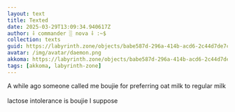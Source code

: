 ```yaml
---
layout: text
title: Texted
date: 2025-03-29T13:09:34.940617Z
author: ⸸ commander ░ nova ⸸ :~$
collection: texts
guid: https://labyrinth.zone/objects/babe587d-296a-414b-acd6-2c44d7de7c44
avatar: /img/avatar/daemon.png
akkoma: https://labyrinth.zone/objects/babe587d-296a-414b-acd6-2c44d7de7c44
tags: [akkoma, labyrinth-zone]
---
```


<p>A while ago someone called me boujie for preferring oat milk to regular milk<br><br>lactose intolerance is boujie I suppose</p>
